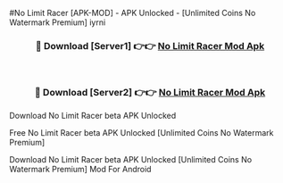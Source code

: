 #No Limit Racer [APK-MOD] - APK Unlocked - [Unlimited Coins No Watermark Premium] iyrni



<div align="center">

<h3>🔴 Download [Server1] 👉👉 <a href="https://momento.my/?title=No_Limit_Racer">No Limit Racer Mod Apk</a></h3><br>

<h3>🔴 Download [Server2] 👉👉 <a href="https://momento.my/?title=No_Limit_Racer">No Limit Racer Mod Apk</a></h3>
</div>



Download No Limit Racer beta APK Unlocked

Free No Limit Racer beta APK Unlocked [Unlimited Coins No Watermark Premium]

Download No Limit Racer beta APK Unlocked [Unlimited Coins No Watermark Premium] Mod For Android
